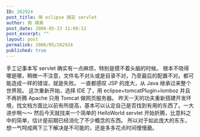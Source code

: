```yaml
---
ID: 262924
post_title: 用 eclipse 搞定 servlet
author: 南 靖男
post_date: 2006-05-23 11:08:12
post_excerpt: ""
layout: post
permalink: 2006/05/262924
published: true
---
```

手工记事本写 servlet 确实有一点麻烦，特别是摸不着头脑的时候。
根本不晓得哪是哪，稍微一不注意，文件名不对头或是目录不对，乃至最后的配置不对。都可能造成一样的错误，就是失败。
一直都感叹 JSP 的庞大，从 Java 继承过来整个世界观。
这次重新开始，选择 IDE 了，用 eclipse+tomcatPlugin+lomboz 并且不再折腾 Apache 只用 Tomcat 做网页服务器。
昨天一天的功夫重新搭建开发环境，找文档方面比以前有所提高，基本可以认定自己是否找到有用的东西了。一大进步啊～～
然后今天就找来一个简单的 HelloWorld servlet 开始折腾，比意料之中的简单，估计是前期已经消化了不少概念的东西。
所以对于如此庞大的东东，想一气呵成两下三下解决是不可能的，还是多多花点时间慢慢磨。